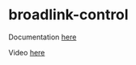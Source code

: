 # broadlink-control

Documentation [here](https://technotim.live/posts/broadlink-control/)

Video [here](https://www.youtube.com/watch?v=4MJW29mR-Xc)